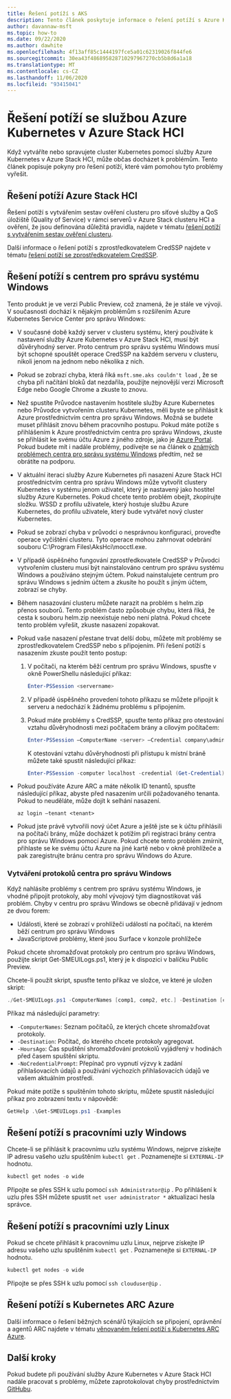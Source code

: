 ```yaml
---
title: Řešení potíží s AKS
description: Tento článek poskytuje informace o řešení potíží s Azure Kubernetes Service (AKS) na Azure Stack HCI.
author: davannaw-msft
ms.topic: how-to
ms.date: 09/22/2020
ms.author: dawhite
ms.openlocfilehash: 4f13aff85c1444197fce5a01c62319026f844fe6
ms.sourcegitcommit: 30ea43f486895828710297967270cb5b8d6a1a18
ms.translationtype: MT
ms.contentlocale: cs-CZ
ms.lasthandoff: 11/06/2020
ms.locfileid: "93415041"
---
```

# <a name="troubleshooting-azure-kubernetes-service-on-azure-stack-hci"></a>Řešení potíží se službou Azure Kubernetes v Azure Stack HCI

Když vytváříte nebo spravujete cluster Kubernetes pomocí služby Azure Kubernetes v Azure Stack HCI, může občas docházet k problémům. Tento článek popisuje pokyny pro řešení potíží, které vám pomohou tyto problémy vyřešit.

## <a name="troubleshooting-azure-stack-hci"></a>Řešení potíží Azure Stack HCI
Řešení potíží s vytvářením sestav ověření clusteru pro síťové služby a QoS úložiště (Quality of Service) v rámci serverů v Azure Stack clusteru HCI a ověření, že jsou definována důležitá pravidla, najdete v tématu [řešení potíží s vytvářením sestav ověření clusteru](../hci/manage/validate-qos.md).

Další informace o řešení potíží s zprostředkovatelem CredSSP najdete v tématu [řešení potíží se zprostředkovatelem CredSSP](../hci/manage/troubleshoot-credssp.md).

## <a name="troubleshooting-windows-admin-center"></a>Řešení potíží s centrem pro správu systému Windows
Tento produkt je ve verzi Public Preview, což znamená, že je stále ve vývoji. V současnosti dochází k nějakým problémům s rozšířením Azure Kubernetes Service Center pro správu Windows: 
* V současné době každý server v clusteru systému, který používáte k nastavení služby Azure Kubernetes v Azure Stack HCI, musí být důvěryhodný server. Proto centrum pro správu systému Windows musí být schopné spouštět operace CredSSP na každém serveru v clusteru, nikoli jenom na jednom nebo několika z nich. 
* Pokud se zobrazí chyba, která říká `msft.sme.aks couldn't load` , že se chyba při načítání bloků dat nezdařila, použijte nejnovější verzi Microsoft Edge nebo Google Chrome a zkuste to znovu.
* Než spustíte Průvodce nastavením hostitele služby Azure Kubernetes nebo Průvodce vytvořením clusteru Kubernetes, měli byste se přihlásit k Azure prostřednictvím centra pro správu Windows. Možná se budete muset přihlásit znovu během pracovního postupu. Pokud máte potíže s přihlášením k Azure prostřednictvím centra pro správu Windows, zkuste se přihlásit ke svému účtu Azure z jiného zdroje, jako je [Azure Portal](https://portal.azure.com/). Pokud budete mít i nadále problémy, podívejte se na článek o [známých problémech centra pro správu systému Windows](/windows-server/manage/windows-admin-center/support/known-issues) předtím, než se obrátíte na podporu.
* V aktuální iteraci služby Azure Kubernetes při nasazení Azure Stack HCI prostřednictvím centra pro správu Windows může vytvořit clustery Kubernetes v systému jenom uživatel, který je nastavený jako hostitel služby Azure Kubernetes. Pokud chcete tento problém obejít, zkopírujte složku. WSSD z profilu uživatele, který hostuje službu Azure Kubernetes, do profilu uživatele, který bude vytvářet nový cluster Kubernetes.
* Pokud se zobrazí chyba v průvodci o nesprávnou konfiguraci, proveďte operace vyčištění clusteru. Tyto operace mohou zahrnovat odebrání souboru C:\Program Files\AksHci\mocctl.exe.
* V případě úspěšného fungování zprostředkovatele CredSSP v Průvodci vytvořením clusteru musí být nainstalováno centrum pro správu systému Windows a používáno stejným účtem. Pokud nainstalujete centrum pro správu Windows s jedním účtem a zkusíte ho použít s jiným účtem, zobrazí se chyby.
* Během nasazování clusteru můžete narazit na problém s helm.zip přenos souborů. Tento problém často způsobuje chybu, která říká, že cesta k souboru helm.zip neexistuje nebo není platná. Pokud chcete tento problém vyřešit, zkuste nasazení zopakovat.
* Pokud vaše nasazení přestane trvat delší dobu, můžete mít problémy se zprostředkovatelem CredSSP nebo s připojením. Při řešení potíží s nasazením zkuste použít tento postup: 
    1.  V počítači, na kterém běží centrum pro správu Windows, spusťte v okně PowerShellu následující příkaz: 
          ```PowerShell
          Enter-PSSession <servername>
          ```
    2.  V případě úspěšného provedení tohoto příkazu se můžete připojit k serveru a nedochází k žádnému problému s připojením.
    
    3.  Pokud máte problémy s CredSSP, spusťte tento příkaz pro otestování vztahu důvěryhodnosti mezi počítačem brány a cílovým počítačem: 
          ```PowerShell
          Enter-PSSession –ComputerName <server> –Credential company\administrator –Authentication CredSSP
          ``` 
        K otestování vztahu důvěryhodnosti při přístupu k místní bráně můžete také spustit následující příkaz: 
          ```PowerShell
          Enter-PSSession -computer localhost -credential (Get-Credential)
          ``` 
* Pokud používáte Azure ARC a máte několik ID tenantů, spusťte následující příkaz, abyste před nasazením určili požadovaného tenanta. Pokud to neuděláte, může dojít k selhání nasazení.

   ```Azure CLI
   az login –tenant <tenant>
   ```
* Pokud jste právě vytvořili nový účet Azure a ještě jste se k účtu přihlásili na počítači brány, může docházet k potížím při registraci brány centra pro správu Windows pomocí Azure. Pokud chcete tento problém zmírnit, přihlaste se ke svému účtu Azure na jiné kartě nebo v okně prohlížeče a pak zaregistrujte bránu centra pro správu Windows do Azure.

### <a name="creating-windows-admin-center-logs"></a>Vytváření protokolů centra pro správu Windows
Když nahlásíte problémy s centrem pro správu systému Windows, je vhodné připojit protokoly, aby mohl vývojový tým diagnostikovat váš problém. Chyby v centru pro správu Windows se obecně přidávají v jednom ze dvou forem: 
- Události, které se zobrazí v prohlížeči událostí na počítači, na kterém běží centrum pro správu Windows 
- JavaScriptové problémy, které jsou Surface v konzole prohlížeče 

Pokud chcete shromažďovat protokoly pro centrum pro správu Windows, použijte skript Get-SMEUILogs.ps1, který je k dispozici v balíčku Public Preview. 
 
Chcete-li použít skript, spusťte tento příkaz ve složce, ve které je uložen skript: 
 
```PowerShell
./Get-SMEUILogs.ps1 -ComputerNames [comp1, comp2, etc.] -Destination [comp3] -HoursAgo [48] -NoCredentialPrompt
```
 
Příkaz má následující parametry:
 
* `-ComputerNames`: Seznam počítačů, ze kterých chcete shromažďovat protokoly.
* `-Destination`: Počítač, do kterého chcete protokoly agregovat.
* `-HoursAgo`: Čas spuštění shromažďování protokolů vyjádřený v hodinách před časem spuštění skriptu.
* `-NoCredentialPrompt`: Přepínač pro vypnutí výzvy k zadání přihlašovacích údajů a používání výchozích přihlašovacích údajů ve vašem aktuálním prostředí.
 
Pokud máte potíže s spuštěním tohoto skriptu, můžete spustit následující příkaz pro zobrazení textu v nápovědě: 
 
```PowerShell
GetHelp .\Get-SMEUILogs.ps1 -Examples
```

## <a name="troubleshooting-windows-worker-nodes"></a>Řešení potíží s pracovními uzly Windows 
Chcete-li se přihlásit k pracovnímu uzlu systému Windows, nejprve získejte IP adresu vašeho uzlu spuštěním `kubectl get` . Poznamenejte si `EXTERNAL-IP` hodnotu.

```PowerShell
kubectl get nodes -o wide
``` 
Připojte se přes SSH k uzlu pomocí `ssh Administrator@ip` . Po přihlášení k uzlu přes SSH můžete spustit `net user administrator *` aktualizaci hesla správce. 

## <a name="troubleshooting-linux-worker-nodes"></a>Řešení potíží s pracovními uzly Linux 
Pokud se chcete přihlásit k pracovnímu uzlu Linux, nejprve získejte IP adresu vašeho uzlu spuštěním `kubectl get` . Poznamenejte si `EXTERNAL-IP` hodnotu.

```PowerShell
kubectl get nodes -o wide
``` 
Připojte se přes SSH k uzlu pomocí `ssh clouduser@ip` . 

## <a name="troubleshooting-azure-arc-kubernetes"></a>Řešení potíží s Kubernetes ARC Azure
Další informace o řešení běžných scénářů týkajících se připojení, oprávnění a agentů ARC najdete v tématu [věnovaném řešení potíží s Kubernetes ARC Azure](/azure/azure-arc/kubernetes/troubleshooting).

## <a name="next-steps"></a>Další kroky
Pokud budete při používání služby Azure Kubernetes v Azure Stack HCI nadále pracovat s problémy, můžete zaprotokolovat chyby prostřednictvím [GitHubu](https://aka.ms/aks-hci-issues).